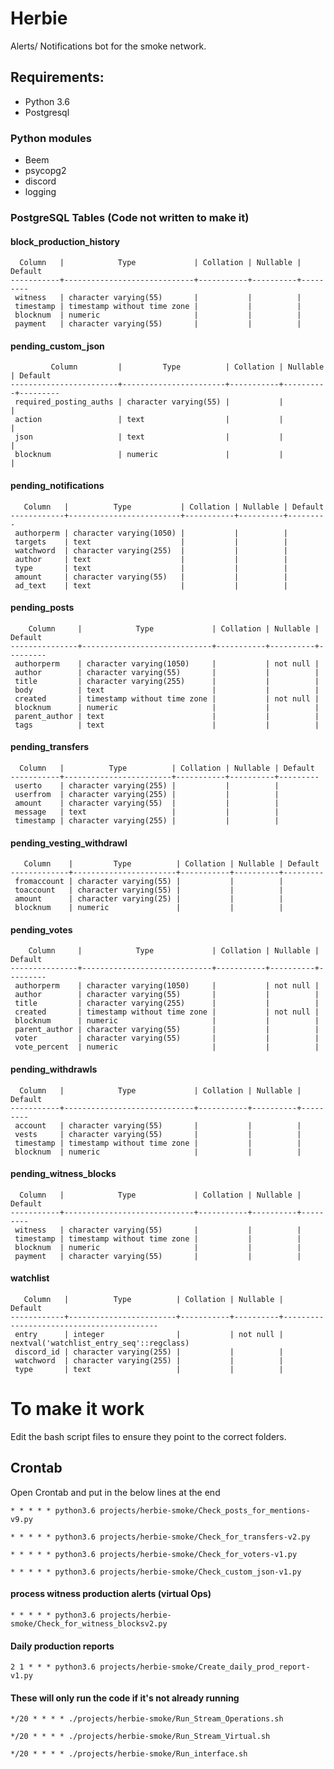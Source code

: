 # Herbie
Alerts/ Notifications bot for the smoke network.

## Requirements:

- Python 3.6
- Postgresql

### Python modules
- Beem
- psycopg2
- discord
- logging

### PostgreSQL Tables (Code not written to make it)

#### block_production_history
```
  Column   |            Type             | Collation | Nullable | Default
-----------+-----------------------------+-----------+----------+---------
 witness   | character varying(55)       |           |          |
 timestamp | timestamp without time zone |           |          |
 blocknum  | numeric                     |           |          |
 payment   | character varying(55)       |           |          |
```
#### pending_custom_json
```
         Column         |         Type          | Collation | Nullable | Default
------------------------+-----------------------+-----------+----------+---------
 required_posting_auths | character varying(55) |           |          |
 action                 | text                  |           |          |
 json                   | text                  |           |          |
 blocknum               | numeric               |           |          |
```
#### pending_notifications
```
   Column   |          Type           | Collation | Nullable | Default
------------+-------------------------+-----------+----------+---------
 authorperm | character varying(1050) |           |          |
 targets    | text                    |           |          |
 watchword  | character varying(255)  |           |          |
 author     | text                    |           |          |
 type       | text                    |           |          |
 amount     | character varying(55)   |           |          |
 ad_text    | text                    |           |          |
```
#### pending_posts
```
    Column     |            Type             | Collation | Nullable | Default
---------------+-----------------------------+-----------+----------+---------
 authorperm    | character varying(1050)     |           | not null |
 author        | character varying(55)       |           |          |
 title         | character varying(255)      |           |          |
 body          | text                        |           |          |
 created       | timestamp without time zone |           | not null |
 blocknum      | numeric                     |           |          |
 parent_author | text                        |           |          |
 tags          | text                        |           |          |
```
#### pending_transfers
```
  Column   |          Type          | Collation | Nullable | Default
-----------+------------------------+-----------+----------+---------
 userto    | character varying(255) |           |          |
 userfrom  | character varying(255) |           |          |
 amount    | character varying(55)  |           |          |
 message   | text                   |           |          |
 timestamp | character varying(255) |           |          |
```
#### pending_vesting_withdrawl
```
   Column    |         Type          | Collation | Nullable | Default
-------------+-----------------------+-----------+----------+---------
 fromaccount | character varying(55) |           |          |
 toaccount   | character varying(55) |           |          |
 amount      | character varying(25) |           |          |
 blocknum    | numeric               |           |          |
```
#### pending_votes
```
    Column     |            Type             | Collation | Nullable | Default
---------------+-----------------------------+-----------+----------+---------
 authorperm    | character varying(1050)     |           | not null |
 author        | character varying(55)       |           |          |
 title         | character varying(255)      |           |          |
 created       | timestamp without time zone |           | not null |
 blocknum      | numeric                     |           |          |
 parent_author | character varying(55)       |           |          |
 voter         | character varying(55)       |           |          |
 vote_percent  | numeric                     |           |          |
```
#### pending_withdrawls
```
  Column   |            Type             | Collation | Nullable | Default
-----------+-----------------------------+-----------+----------+---------
 account   | character varying(55)       |           |          |
 vests     | character varying(55)       |           |          |
 timestamp | timestamp without time zone |           |          |
 blocknum  | numeric                     |           |          |
```
#### pending_witness_blocks
```
  Column   |            Type             | Collation | Nullable | Default
-----------+-----------------------------+-----------+----------+---------
 witness   | character varying(55)       |           |          |
 timestamp | timestamp without time zone |           |          |
 blocknum  | numeric                     |           |          |
 payment   | character varying(55)       |           |          |
```
#### watchlist
```
   Column   |          Type          | Collation | Nullable |                 Default
------------+------------------------+-----------+----------+------------------------------------------
 entry      | integer                |           | not null | nextval('watchlist_entry_seq'::regclass)
 discord_id | character varying(255) |           |          |
 watchword  | character varying(255) |           |          |
 type       | text                   |           |          |
```
# To make it work
Edit the bash script files to ensure they point to the correct folders.

## Crontab
Open Crontab and put in the below lines at the end

`* * * * * python3.6 projects/herbie-smoke/Check_posts_for_mentions-v9.py`

`* * * * * python3.6 projects/herbie-smoke/Check_for_transfers-v2.py`

`* * * * * python3.6 projects/herbie-smoke/Check_for_voters-v1.py`

`* * * * * python3.6 projects/herbie-smoke/Check_custom_json-v1.py`

#### process witness production alerts (virtual Ops)
`* * * * * python3.6 projects/herbie-smoke/Check_for_witness_blocksv2.py`

#### Daily production reports
`2 1 * * * python3.6 projects/herbie-smoke/Create_daily_prod_report-v1.py`

#### These will only run the code if it's not already running
`*/20 * * * * ./projects/herbie-smoke/Run_Stream_Operations.sh`

`*/20 * * * * ./projects/herbie-smoke/Run_Stream_Virtual.sh`

`*/20 * * * * ./projects/herbie-smoke/Run_interface.sh`
